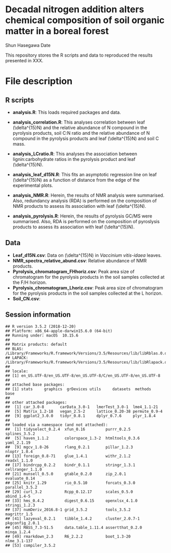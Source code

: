 Decadal nitrogen addition alters chemical composition of soil organic
matter in a boreal forest
================
Shun Hasegawa
Date

This repository stores the R scripts and data to reproduced the results
presented in XXX.

# File description

## R scripts

  - **analysis.R**: This loads required packages and data.

  - **analysis\_correlation.R**: This analyses correlation between leaf
    \(\delta^{15}N\) and the relative abundance of N compound in the
    pyrolysis products, soil C:N ratio and the relative abundance of N
    compound in the pyrolysis products and leaf \(\delta^{15}N\) and
    soil C mass.

  - **analysis\_LCratio.R**: This analyses the association between
    lignin:carbohydrate ratios in the pyrolysis product and leaf
    \(\delta^{15}N\).

  - **analysis\_leaf\_d15N.R**: This fits an asymptotic regression line
    on leaf \(\delta^{15}N\) as a function of distance from the edge of
    the experimental plots.

  - **analysis\_NMR.R**: Herein, the results of NMR analysis were
    summarised. Also, redundancy analysis (RDA) is performed on the
    composition of NMR products to assess its association with leaf
    \(\delta^{15}N\).

  - **analysis\_pyrolysis.R**: Herein, the results of pyrolysis GC/MS
    were summarised. Also, RDA is performed on the composition of
    pyroslysis products to assess its association with leaf
    \(\delta^{15}N\).

## Data

  - **Leaf\_d15N.csv**: Data on \(\delta^{15}N\) in *Vaccinium
    vitis-idaea* leaves.
  - **NMR\_spectra\_relative\_abund.csv**: Relative abundance of NMR
    products.
  - **Pyrolysis\_chromatogram\_FHhoriz.csv**: Peak area size of
    chromatogram for the pyrolysis products in the soil samples
    collected at the F/H horizon.
  - **Pyrolysis\_chromatogram\_Lhoriz.csv**: Peak area size of
    chromatogram for the pyrolysis products in the soil samples
    collected at the L horizon.
  - **Soil\_CN.csv**:

## Session information

    ## R version 3.5.2 (2018-12-20)
    ## Platform: x86_64-apple-darwin15.6.0 (64-bit)
    ## Running under: macOS  10.15.6
    ## 
    ## Matrix products: default
    ## BLAS: /Library/Frameworks/R.framework/Versions/3.5/Resources/lib/libRblas.0.dylib
    ## LAPACK: /Library/Frameworks/R.framework/Versions/3.5/Resources/lib/libRlapack.dylib
    ## 
    ## locale:
    ## [1] en_US.UTF-8/en_US.UTF-8/en_US.UTF-8/C/en_US.UTF-8/en_US.UTF-8
    ## 
    ## attached base packages:
    ## [1] stats     graphics  grDevices utils     datasets  methods   base     
    ## 
    ## other attached packages:
    ##  [1] car_3.0-8       carData_3.0-1   lmerTest_3.0-1  lme4_1.1-21    
    ##  [5] Matrix_1.2-18   vegan_2.5-2     lattice_0.20-38 permute_0.9-4  
    ##  [9] ggplot2_3.0.0   tidyr_0.8.1     dplyr_0.7.6     plyr_1.8.4     
    ## 
    ## loaded via a namespace (and not attached):
    ##  [1] tidyselect_0.2.4  xfun_0.16         purrr_0.2.5       splines_3.5.2    
    ##  [5] haven_1.1.2       colorspace_1.3-2  htmltools_0.3.6   yaml_2.1.19      
    ##  [9] mgcv_1.8-26       rlang_0.2.1       pillar_1.2.3      nloptr_1.0.4     
    ## [13] foreign_0.8-71    glue_1.4.1        withr_2.1.2       readxl_1.1.0     
    ## [17] bindrcpp_0.2.2    bindr_0.1.1       stringr_1.3.1     cellranger_1.1.0 
    ## [21] munsell_0.5.0     gtable_0.2.0      zip_2.0.1         evaluate_0.14    
    ## [25] knitr_1.29        rio_0.5.10        forcats_0.3.0     parallel_3.5.2   
    ## [29] curl_3.2          Rcpp_0.12.17      scales_0.5.0      abind_1.4-5      
    ## [33] hms_0.4.2         digest_0.6.15     openxlsx_4.1.0    stringi_1.2.3    
    ## [37] numDeriv_2016.8-1 grid_3.5.2        tools_3.5.2       magrittr_1.5     
    ## [41] lazyeval_0.2.1    tibble_1.4.2      cluster_2.0.7-1   pkgconfig_2.0.1  
    ## [45] MASS_7.3-51.5     data.table_1.11.4 assertthat_0.2.0  minqa_1.2.4      
    ## [49] rmarkdown_2.3     R6_2.2.2          boot_1.3-20       nlme_3.1-137     
    ## [53] compiler_3.5.2
